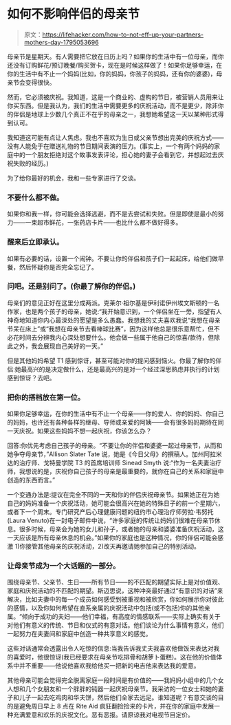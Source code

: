# 如何不影响伴侣的母亲节

> 原文：<https://lifehacker.com/how-to-not-eff-up-your-partners-mothers-day-1795053696>

母亲节是星期天。有人需要把它放在日历上吗？如果你的生活中有一位母亲，而你还没有订购鲜花/预订晚餐/购买贺卡，现在是时候这样做了！如果你足够幸运，在你的生活中有不止一个妈妈(比如，你的妈妈，你孩子的妈妈，还有你的婆婆)，母亲节会变得很快。



然而，它必须被庆祝。我知道，这是一个商业的、虚构的节日，被营销人员用来让你买东西。但是我认为，我们的生活中需要更多的庆祝活动，而不是更少，除非你的伴侣是地球上少数几个真正不在乎的母亲之一，我想她希望这一天以某种形式得到认可。

我知道这可能有点让人焦虑。我也不喜欢为生日或父亲节想出完美的庆祝方式——没有人能免于在赠送礼物的节日期间表演的压力。(事实上，一个有两个妈妈的家庭中的一个朋友拒绝对这个故事发表评论，担心她的妻子会看到它，并想起过去庆祝失败的经历。)

为了给你最好的机会，我和一些专家进行了交谈。

### 不要什么都不做。

如果你和我一样，你可能会选择逃避，而不是去尝试和失败。但是即使是最小的努力——一束超市鲜花，一张药店卡片——也比什么都不做好得多。

### 醒来后立即承认。

如果有必要的话，设置一个闹钟。不要让你的伴侣和孩子们一起起床，给他们做早餐，然后怀疑你是否完全忘记了。

### 问吧。还是别问了。(你最了解你的伴侣。)

母亲们的意见正好在这里分成两派。克莱尔·祖尔基是伊利诺伊州埃文斯顿的一名作家，也是两个孩子的母亲，她说:“我开始意识到，一个伴侣坐在一旁，指望有人神奇地知道你内心最深处的愿望是多么愚蠢。我想我的丈夫喜欢我说“我想在母亲节呆在床上”或“我想在母亲节去看棒球比赛”，因为这样他总是很乐意帮忙，但不必花时间去分辨我内心深处想要什么。他会做一些属于他自己的惊喜/款待，但除此之外，我会展现自己美好的一天。”

但是其他妈妈希望 T1 感到惊讶，甚至可能对你的提问感到恼火。你最了解你的伴侣:她最高兴的是决定做什么，还是最高兴的是对一个经过深思熟虑并执行的计划感到惊讶？去吧。

### 把你的搭档放在第一位。

如果你足够幸运，在你的生活中有不止一个母亲——你的爱人、你的妈妈、你自己的妈妈，也许还有各种各样的继母、导师或亲爱的阿姨——会有很多妈妈期待在同一天庆祝。如果这些妈妈不想一起庆祝，你该怎么办？

回答:你优先考虑自己孩子的母亲。“不要让你的伴侣和婆婆一起过母亲节，从而和她争夺母亲节，”Allison Slater Tate 说，她是《今日父母》的撰稿人。加州阿拉米达的治疗师、戈特曼学院 T3 的首席培训师 Sinead Smyth 说:“作为一名夫妻治疗师，我想说的是，庆祝你自己孩子的母亲是最重要的，就你在自己的关系和家庭中创造的东西而言。”

一个变通办法是:提议在完全不同的一天和你的伴侣庆祝母亲节。如果她正在为她自己的妈妈准备一个庆祝活动，她可能会很高兴在她的特殊日子的前一个星期六，或者下一个周末。专门研究产后心理健康问题的纽约市心理治疗师劳拉·韦努托(Laura Venuto)在一封电子邮件中说，“许多家庭的传统让妈妈们很难在母亲节休息。很多时候，母亲会为她的女儿和孙子，或者她的母亲和婆婆准备庆祝活动，这一天应该是所有母亲休息的机会。”如果你的家庭也是这种情况，你的伴侣可能会感激 1)你接管其他母亲的庆祝活动，2)改天再邀请她参加自己的特别活动。

### 让母亲节成为一个大话题的一部分。

围绕母亲节、父亲节、生日——所有节日——的不匹配的期望实际上是对价值观、家庭和庆祝活动的不匹配的期望。斯迈思说，这种冲突最好通过“有意识的对话”来解决，比如夫妻中的每一个成员如何感受到被重视和被欣赏，你如何展示你对彼此的感情，以及你如何希望在直系亲属的庆祝活动中包括(或不包括)你的其他亲属。“倾向于成功的夫妇——他们幸福，有高度的情感联系——实际上确实有关于对他们有意义的传统、节日和仪式的有意对话。他们谈论为什么事情有意义，他们一起努力在夫妻间和家庭中创造一种共享意义的感觉。

这些对话通常会透露出令人吃惊的信息:当我告诉我丈夫我喜欢他做饭来表达对我的喜爱时，他很惊讶(我已经要求在母亲节吃排骨和胡萝卜蛋糕)。这在他的价值体系中并不重要——他说他喜欢我给他买一把新的电吉他来表达我的爱意。

其他母亲可能会觉得完全脱离家庭一段时间是有价值的——我妈妈小组中的几个女人想和几个女朋友和一个胖胖的钝器一起庆祝母亲节。我采访的一位女士和她的妻子和儿子一起去吃鸡肉和华夫饼，然后他们全家去远足。谁知道呢？有意交谈的目的是避免周日早上 8 点在 Rite Aid 疯狂翻捡捡来的卡片，并在你的家庭中发展一种充满爱意和欢乐的庆祝文化。恶有恶报。请原谅我对电视节目定价。